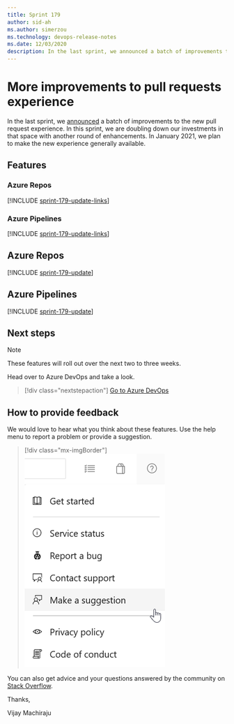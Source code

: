 ```yaml
---
title: Sprint 179
author: sid-ah
ms.author: simerzou
ms.technology: devops-release-notes
ms.date: 12/03/2020
description: In the last sprint, we announced a batch of improvements to the new pull request experience. In this sprint, we are doubling down our investments in that space with another round of enhancements.
---
```


# More improvements to pull requests experience

In the last sprint, we [announced](https://docs.microsoft.com/azure/devops/release-notes/2020/sprint-177-update#a-batch-of-improvements-to-the-pull-request-experience) a batch of improvements to the new pull request experience. In this sprint, we are doubling down our investments in that space with another round of enhancements. In January 2021, we plan to make the new experience generally available.

## Features

### Azure Repos
[!INCLUDE [sprint-179-update-links](includes/repos/sprint-179-update-links.md)]

### Azure Pipelines
[!INCLUDE [sprint-179-update-links](includes/pipelines/sprint-179-update-links.md)]

## Azure Repos
[!INCLUDE [sprint-179-update](includes/repos/sprint-179-update.md)]

## Azure Pipelines
[!INCLUDE [sprint-179-update](includes/pipelines/sprint-179-update.md)]

## Next steps

> [!NOTE]
> These features will roll out over the next two to three weeks.

Head over to Azure DevOps and take a look.

> [!div class="nextstepaction"] 
> [Go to Azure DevOps](https://go.microsoft.com/fwlink/?LinkId=307137&campaign=o~msft~docs~product-vsts~release-notes)

## How to provide feedback

We would love to hear what you think about these features. Use the help menu to report a problem or provide a suggestion.

> [!div class="mx-imgBorder"] 
> ![Make a suggestion](../media/make-a-suggestion.png)

You can also get advice and your questions answered by the community on [Stack Overflow](https://stackoverflow.com/questions/tagged/azure-devops).

Thanks,

Vijay Machiraju
